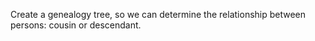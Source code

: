 Create a genealogy tree, so we can determine the relationship between persons: cousin or 
descendant.
